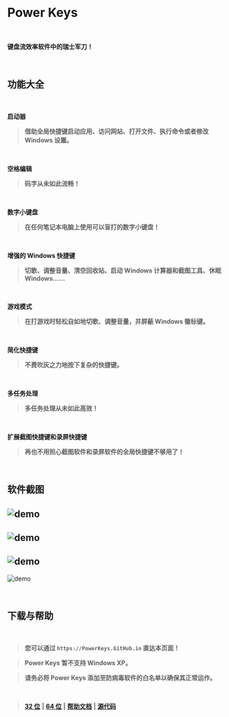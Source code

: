 ﻿<br>

# Power Keys

<br>

**键盘流效率软件中的瑞士军刀！**

<br>

## 功能大全

<br>

**启动器**

>**借助全局快捷键启动应用、访问网站、打开文件、执行命令或者修改 Windows 设置。**

<br>

**空格编辑**

>**码字从未如此流畅！**

<br>

**数字小键盘**

>**在任何笔记本电脑上使用可以盲打的数字小键盘！**

<br>

**增强的 Windows 快捷键**

>**切歌、调整音量、清空回收站、启动 Windows 计算器和截图工具、休眠 Windows……**

<br>

**游戏模式**

>**在打游戏时轻松自如地切歌、调整音量，并屏蔽 Windows 徽标键。**

<br>

**简化快捷键**

>**不费吹灰之力地按下复杂的快捷键。**

<br>

**多任务处理**

>**多任务处理从未如此高效！**

<br>

**扩展截图快捷键和录屏快捷键**

>**再也不用担心截图软件和录屏软件的全局快捷键不够用了！**

<br>

## 软件截图

![demo](https://user-images.githubusercontent.com/30952626/49336569-9d771600-f63f-11e8-87b3-c4d4b9f0dde9.png)
---
![demo](https://user-images.githubusercontent.com/30952626/49336660-a1a43300-f641-11e8-883b-21a68787d9a0.png)
---
![demo](https://user-images.githubusercontent.com/30952626/48669284-3e43dc80-eb3c-11e8-89ab-2669c4ee4058.png)
---
![demo](https://user-images.githubusercontent.com/30952626/49337320-b4703500-f64c-11e8-9c14-1e7a309c05f2.png)

<br>

## 下载与帮助

<br>

> **您可以通过 `https://PowerKeys.GitHub.io` 直达本页面！**

> **Power Keys 暂不支持 Windows XP。**

> **请务必将 Power Keys 添加至防病毒软件的白名单以确保其正常运作。**

<br>

>[**32 位**](https://github.com/szzhiyang/PerfectWindows/raw/master/Power-Keys/Power-Keys-x86.exe)  **|**   [**64 位**](https://github.com/szzhiyang/PerfectWindows/raw/master/Power-Keys/Power-Keys-x64.exe)  **|**  [**帮助文档**](https://github.com/szzhiyang/PerfectWindows/wiki/Power-Keys)  **|**  [**源代码**](https://github.com/szzhiyang/PerfectWindows/tree/master/Power-Keys)

<br>
